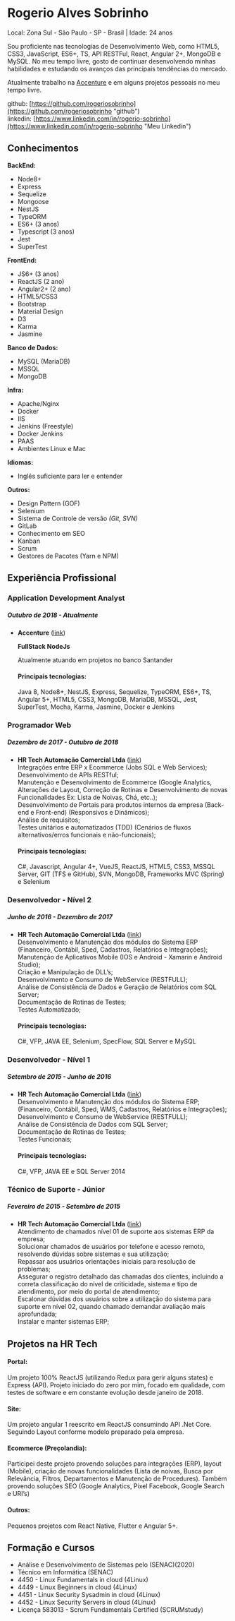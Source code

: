 # Rogerio Alves Sobrinho

Local: Zona Sul - São Paulo - SP - Brasil | Idade: 24 anos

Sou proficiente nas tecnologias de Desenvolvimento Web, como HTML5, CSS3, JavaScript, ES6+, TS, API RESTFul, React, Angular 2+, MongoDB e MySQL. No meu tempo livre, gosto de continuar desenvolvendo minhas habilidades e estudando os avanços das principais tendências do mercado.

Atualmente trabalho na [Accenture](https://www.accenture.com/br-pt "Link") e em alguns projetos pessoais no meu tempo livre.

github: [https://github.com/rogeriosobrinho](https://github.com/rogeriosobrinho "github")  
linkedin: [https://www.linkedin.com/in/rogerio-sobrinho](https://www.linkedin.com/in/rogerio-sobrinho "Meu Linkedin")  

## Conhecimentos

**BackEnd:**
* Node8+
* Express
* Sequelize
* Mongoose
* NestJS
* TypeORM
* ES6+ (3 anos)
* Typescript (3 anos)
* Jest
* SuperTest

**FrontEnd:**
* JS6+ (3 anos)
* ReactJS (2 ano)
* Angular2+ (2 ano)
* HTML5/CSS3
* Bootstrap
* Material Design
* D3
* Karma
* Jasmine

**Banco de Dados:**
* MySQL (MariaDB)
* MSSQL
* MongoDB

**Infra:**
* Apache/Nginx
* Docker
* IIS
* Jenkins (Freestyle)
* Docker Jenkins
* PAAS
* Ambientes Linux e Mac

**Idiomas:**
* Inglês suficiente para ler e entender

**Outros:**
* Design Pattern (GOF)
* Selenium
* Sistema de Controle de versão *(Git, SVN)*
* GitLab
* Conhecimento em SEO
* Kanban
* Scrum
* Gestores de Pacotes (Yarn e NPM)

## Experiência Profissional 

### Application Development Analyst
##### Outubro de 2018 - Atualmente
* **Accenture** ([link](https://www.accenture.com/br-pt "Accenture"))

  **FullStack NodeJs**
  
  Atualmente atuando em projetos no banco Santander
  
  #### Principais tecnologias:
  Java 8, Node8+, NestJS, Express, Sequelize, TypeORM, ES6+, TS, Angular 5+, HTML5, CSS3, MongoDB, MariaDB, MSSQL, Jest, SuperTest, Mocha, Karma, Jasmine, Docker e Jenkins

### Programador Web
##### Dezembro de 2017 - Outubro de 2018
* **HR Tech Automação Comercial Ltda** ([link](http://hrtech.com.br "HRTech"))  
  Integrações entre ERP x Ecommerce (Jobs SQL e Web Services);  
  Desenvolvimento de APIs RESTful;  
  Manutenção e Desenvolvimento de Ecommerce (Google Analytics, Alterações de Layout, 
  Correção de Rotinas e Desenvolvimento de novas Funcionalidades Ex: Lista de Noivas, Chá, etc..);  
  Desenvolvimento de Portais para produtos internos da empresa (Back-end e Front-end) (Responsivos e Dinâmicos);  
  Análise de requisitos;  
  Testes unitários e automatizados (TDD) (Cenários de fluxos alternativos/erros funcionais e não-funcionais);    
  
  #### Principais tecnologias:
  C#, Javascript, Angular 4+, VueJS, ReactJS, HTML5, CSS3, MSSQL Server, GIT (TFS e GitHub), SVN, MongoDB, Frameworks MVC (Spring) e Selenium
  
### Desenvolvedor - Nível 2
##### Junho de 2016 - Dezembro de 2017
* **HR Tech Automação Comercial Ltda** ([link](http://hrtech.com.br "HRTech"))  
  Desenvolvimento e Manutenção dos módulos do Sistema ERP (Financeiro, Contábil, Sped, Cadastros,
  Relatórios e Integrações);  
  Manutenção de Aplicativos Mobile (IOS e Android - Xamarin e Android Studio);  
  Criação e Manipulação de DLL’s;  
  Desenvolvimento e Consumo de WebService (RESTFULL);  
  Análise de Consistência de Dados e Geração de Relatórios com SQL Server;  
  Documentação de Rotinas de Testes;  
  Testes Automatizado;  
  
  #### Principais tecnologias:
  C#, VFP, JAVA EE, Selenium, SpecFlow, SQL Server e MySQL
  
### Desenvolvedor - Nível 1
##### Setembro de 2015 - Junho de 2016
* **HR Tech Automação Comercial Ltda** ([link](http://hrtech.com.br "HRTech"))  
  Desenvolvimento e Manutenção dos módulos do Sistema ERP;  
  (Financeiro, Contábil, Sped, WMS, Cadastros, Relatórios e Integrações);  
  Desenvolvimento e Consumo de WebService (RESTFULL);  
  Análise de Consistência de Dados com SQL Server;  
  Documentação de Rotinas de Testes;  
  Testes Funcionais;  
  
  #### Principais tecnologias:
  C#, VFP, JAVA EE e SQL Server 2014
 
### Técnico de Suporte - Júnior 
##### Fevereiro de 2015 - Setembro de 2015
* **HR Tech Automação Comercial Ltda** ([link](http://hrtech.com.br "HRTech"))  
  Atendimento de chamados nível 01 de suporte aos sistemas ERP da empresa;  
  Solucionar chamados de usuários por telefone e acesso remoto, resolvendo dúvidas sobre sistemas e sua
  utilização;  
  Repassar aos usuários orientações iniciais para resolução de problemas;  
  Assegurar o registro detalhado das chamadas dos clientes, incluindo a correta classificação do nível de
  criticidade, sistema e tipo de atendimento, por meio do portal de atendimento;  
  Escalonar dúvidas dos usuários sobre a utilização do sistema para suporte em nível 02, quando chamado
  demandar avaliação mais aprofundada;  
  Instalar e manter sistemas ERP;  
  
## Projetos na HR Tech
#### Portal: 
Um projeto 100% ReactJS (utilizando Redux para gerir alguns states) e Express (API). Projeto iniciado do zero por mim, focado em qualidade, com testes de software e em constante evolução desde janeiro de 2018. 
#### Site: 
Um projeto angular 1 reescrito em ReactJS consumindo API .Net Core.  Seguindo Layout conforme modelo preparado pela empresa.
#### Ecommerce (Preçolandia): 
Participei deste projeto provendo soluções para integrações (ERP), layout (Mobile), criação de novas funcionalidades (Lista de noivas, Busca por Relevância, Filtros, Departamentos e Manutenção de Procedures).
Também provendo soluções SEO (Google Analytics, Pixel Facebook, Google Search e URI’s)
#### Outros: 
Pequenos projetos com React Native, Flutter e Angular 5+.


  
## Formação e Cursos

* Análise e Desenvolvimento de Sistemas pelo (SENAC)(2020)  
* Técnico em Informática (SENAC)  
* 4450 - Linux Fundamentals in cloud (4Linux)  
* 4449 - Linux Beginners in cloud (4Linux)  
* 4451 - Linux Security Sysadmin in cloud (4Linux)  
* 4452 - Linux Security Servers in cloud (4Linux)  
* Licença 583013 - Scrum Fundamentals Certified (SCRUMstudy)  
